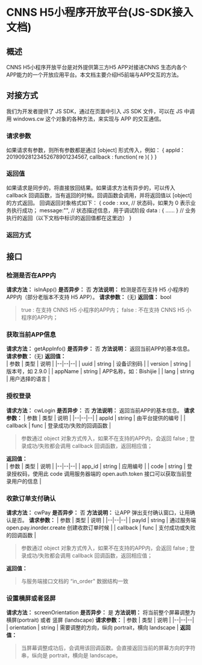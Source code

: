 
# CNNS H5小程序开放平台(JS-SDK接入文档)

## 概述
CNNS H5小程序开放平台是对外提供第三方H5 APP对接进CNNS 生态内各个APP能力的一个开放应用平台。本文档主要介绍H5前端与APP交互的方法。

## 对接方式
我们为开发者提供了 JS SDK，通过在页面中引入 JS SDK 文件，可以在 JS 中调用 windows.cw 这个对象的各种方法，来实现与 APP 的交互通信。
### 请求参数
如果请求有参数，则所有参数都是通过 [object] 形式传入，例如：
   {
      appId：20190928123452678901234567,
      callback : function( re ){ }
   }

### 返回值
如果请求是同步的，将直接放回结果。如果请求方法有异步的，可以传入 callback 回调函数，当有返回的时候。回调函数会调用，并将返回值以 [object] 的方式返回。
回调返回对象格式如下：
   {
      code : xxx, // 状态码，如果为 0 表示业务执行成功；
      message:"", // 状态描述信息，用于调试阶段
      data : { …… } // 业务执行的返回（以下文档中标识的返回值都在这里边）
   }

### 返回方式

## 接口
### 检测是否在APP内
**请求方法：** isInApp()
**是否异步：** 否
**方法说明：** 检测是否在支持 H5 小程序的APP内（部分老版本不支持 H5 APP）。
**请求参数：**  (无)
**返回值：**  bool
> true : 在支持 CNNS H5 小程序的APP内； 
> false : 不在支持 CNNS H5 小程序的APP内；

### 获取当前APP信息
**请求方法：** getAppInfo()
**是否异步：** 否
**方法说明：** 返回当前APP的基本信息。
**请求参数：**  (无)
**返回值：**  
| 参数 | 类型 | 说明 |
|--|--|--|
| uuid | string | 设备识别码 |
| version | string | 版本号，如 2.9.0 |
| appName | string | APP名称，如：Bishijie |
| lang | string | 用户选择的语言 | 

### 授权登录
**请求方法：** cwLogin
**是否异步：** 否
**方法说明：** 返回当前APP的基本信息。
**请求参数：** 
| 参数 | 类型 | 说明 |
|--|--|--|
| appId | string | 由平台提供的编号 |
| callback | func | 登录成功/失败的回调函数 | 

> 参数通过 object 对象方式传入，如果不在支持的APP内，会返回 false ; 
> 登录成功/失败都会调用 callback 回调函数，返回相应值；

**返回值：**  
| 参数 | 类型 | 说明 |
|--|--|--|
| app_id | string | 应用编号  |
| code | string | 登录授权码，使用此 code 调用服务器端的 open.auth.token 接口可以获取当前登录用户的信息  |

### 收款订单支付确认
**请求方法：** cwPay
**是否异步：** 否
**方法说明：** 让APP 弹出支付确认窗口，让用确认是否。
**请求参数：** 
| 参数 | 类型 | 说明 |
|--|--|--|
| payId | string | 通过服务端 open.pay.inorder.create 创建收款订单时候 |
| callback | func | 支付成功或失败的回调函数 | 

> 参数通过 object 对象方式传入，如果不在支持的APP内，会返回 false ; 
> 登录成功/失败都会调用 callback 回调函数，返回相应值；

**返回值：**  
> 与服务端接口文档的 “in_order" 数据结构一致

### 设置横屏或者竖屏
**请求方法：** screenOrientation
**是否异步：** 是
**方法说明：** 将当前整个屏幕调整为横屏(portrait) 或者 竖屏 (landscape)
**请求参数：** 
| 参数 | 类型 | 说明 |
|--|--|--|
| orientation | string | 需要调整的方向，纵向 portrait，横向 landscape |
**返回值：** 
> 当屏幕调整成功后，会调用该回调函数。会直接返回当前的屏幕方向的字符串，纵向是 portrait，横向是 landscape。
